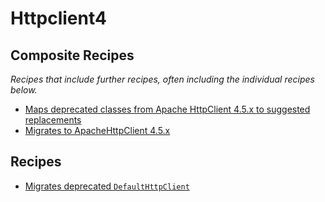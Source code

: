 # Httpclient4

## Composite Recipes

_Recipes that include further recipes, often including the individual recipes below._

* [Maps deprecated classes from Apache HttpClient 4.5.x to suggested replacements](./mappingdeprecatedclasses.md)
* [Migrates to ApacheHttpClient 4.5.x](./upgradeapachehttpclient_4_5.md)

## Recipes

* [Migrates deprecated `DefaultHttpClient`](./migratedefaulthttpclient.md)


